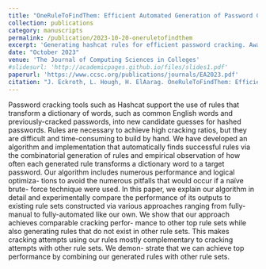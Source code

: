 ```yaml
---
title: "OneRuleToFindThem: Efficient Automated Generation of Password Cracking Rules"
collection: publications
category: manuscripts
permalink: /publication/2023-10-20-oneruletofindthem
excerpt: 'Generating hashcat rules for efficient password cracking. Awarded best research paper at CCSC Eastern.'
date: "October 2023"
venue: 'The Journal of Computing Sciences in Colleges'
#slidesurl: 'http://academicpages.github.io/files/slides1.pdf'
paperurl: 'https://www.ccsc.org/publications/journals/EA2023.pdf'
citation: "J. Eckroth, L. Hough, H. ElAarag. OneRuleToFindThem: Efficient Automated Generation of Password Cracking Rules. CCSC Eastern 2023."
---
```


Password cracking tools such as Hashcat support the use of rules
that transform a dictionary of words, such as common English words
and previously-cracked passwords, into new candidate guesses for hashed
passwords. Rules are necessary to achieve high cracking ratios, but they
are difficult and time-consuming to build by hand. We have developed an
algorithm and implementation that automatically finds successful rules
via the combinatorial generation of rules and empirical observation of
how often each generated rule transforms a dictionary word to a target
password.
Our algorithm includes numerous performance and logical optimiza-
tions to avoid the numerous pitfalls that would occur if a naïve brute-
force technique were used. In this paper, we explain our algorithm in
detail and experimentally compare the performance of its outputs to
existing rule sets constructed via various approaches ranging from fully-
manual to fully-automated like our own.
We show that our approach achieves comparable cracking perfor-
mance to other top rule sets while also generating rules that do not exist
in other rule sets. This makes cracking attempts using our rules mostly
complementary to cracking attempts with other rule sets. We demon-
strate that we can achieve top performance by combining our generated
rules with other rule sets.
